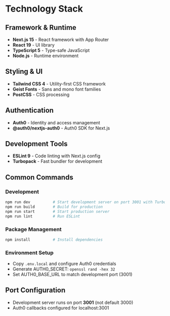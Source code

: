 # Technology Stack

## Framework & Runtime
- **Next.js 15** - React framework with App Router
- **React 19** - UI library
- **TypeScript 5** - Type-safe JavaScript
- **Node.js** - Runtime environment

## Styling & UI
- **Tailwind CSS 4** - Utility-first CSS framework
- **Geist Fonts** - Sans and mono font families
- **PostCSS** - CSS processing

## Authentication
- **Auth0** - Identity and access management
- **@auth0/nextjs-auth0** - Auth0 SDK for Next.js

## Development Tools
- **ESLint 9** - Code linting with Next.js config
- **Turbopack** - Fast bundler for development

## Common Commands

### Development
```bash
npm run dev          # Start development server on port 3001 with Turbopack
npm run build        # Build for production
npm run start        # Start production server
npm run lint         # Run ESLint
```

### Package Management
```bash
npm install          # Install dependencies
```

### Environment Setup
- Copy `.env.local` and configure Auth0 credentials
- Generate AUTH0_SECRET: `openssl rand -hex 32`
- Set AUTH0_BASE_URL to match development port (3001)

## Port Configuration
- Development server runs on port **3001** (not default 3000)
- Auth0 callbacks configured for localhost:3001